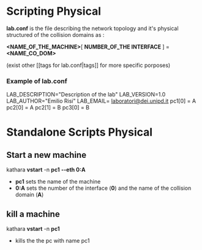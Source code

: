 
# Scripting Physical 
**lab.conf** is the file describing the network topology and it's physical structured of the collision domains as :

**\<NAME_OF_THE_MACHINE\>**\[ **NUMBER_OF_THE INTERFACE** \] =**\<NAME_CO_DOM\>**


(exist other [[tags for lab.conf|tags]] for more specific  porposes)
### Example of lab.conf
LAB_DESCRIPTION="Description of the lab"
LAB_VERSION=1.0
LAB_AUTHOR="Emilio Risi"
LAB_EMAIL= laboratori@dei.unipd.it
pc1[0] = A 
pc2[0] = A
pc2[1] = B
pc3[0] = B

# Standalone Scripts Physical 

## Start a new machine 

kathara **vstart** -n **pc1** **--eth 0:A**

- **pc1** sets the name of the machine 
- **0:A** sets the number  of the interface (**0**) and the name of the collision domain (**A**)
## kill a machine 

kathara **vstart** -n **pc1** 
- kills the the pc with name pc1


